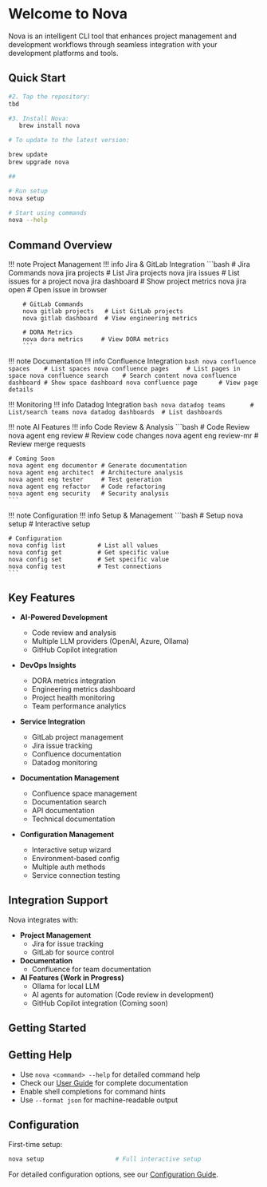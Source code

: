 # Welcome to Nova

Nova is an intelligent CLI tool that enhances project management and development workflows through
seamless integration with your development platforms and tools.

## Quick Start

```bash
#2. Tap the repository:
tbd

#3. Install Nova:
   brew install nova

# To update to the latest version:

brew update
brew upgrade nova

## 

# Run setup
nova setup

# Start using commands
nova --help
```

## Command Overview

!!! note Project Management !!! info Jira & GitLab Integration ```bash # Jira Commands nova jira
projects # List Jira projects nova jira issues # List issues for a project nova jira dashboard #
Show project metrics nova jira open # Open issue in browser

        # GitLab Commands
        nova gitlab projects   # List GitLab projects
        nova gitlab dashboard  # View engineering metrics

        # DORA Metrics
        nova dora metrics     # View DORA metrics
        ```

!!! note Documentation !!! info Confluence Integration
`bash
        nova confluence spaces    # List spaces
        nova confluence pages     # List pages in space
        nova confluence search    # Search content
        nova confluence dashboard # Show space dashboard
        nova confluence page      # View page details`

!!! Monitoring !!! info Datadog Integration
`bash
        nova datadog teams       # List/search teams
        nova datadog dashboards  # List dashboards`

!!! note AI Features !!! info Code Review & Analysis ```bash # Code Review nova agent eng review #
Review code changes nova agent eng review-mr # Review merge requests

    # Coming Soon
    nova agent eng documentor # Generate documentation
    nova agent eng architect  # Architecture analysis
    nova agent eng tester     # Test generation
    nova agent eng refactor   # Code refactoring
    nova agent eng security   # Security analysis
    ```

!!! note Configuration !!! info Setup & Management ```bash # Setup nova setup # Interactive setup

    # Configuration
    nova config list         # List all values
    nova config get          # Get specific value
    nova config set          # Set specific value
    nova config test         # Test connections
    ```

## Key Features

- **AI-Powered Development**
  - Code review and analysis
  - Multiple LLM providers (OpenAI, Azure, Ollama)
  - GitHub Copilot integration

- **DevOps Insights**
  - DORA metrics integration
  - Engineering metrics dashboard
  - Project health monitoring
  - Team performance analytics

- **Service Integration**
  - GitLab project management
  - Jira issue tracking
  - Confluence documentation
  - Datadog monitoring

- **Documentation Management**
  - Confluence space management
  - Documentation search
  - API documentation
  - Technical documentation

- **Configuration Management**
  - Interactive setup wizard
  - Environment-based config
  - Multiple auth methods
  - Service connection testing

## Integration Support

Nova integrates with:

- **Project Management**
  - Jira for issue tracking
  - GitLab for source control
- **Documentation**
  - Confluence for team documentation
- **AI Features (Work in Progress)**
  - Ollama for local LLM
  - AI agents for automation (Code review in development)
  - GitHub Copilot integration (Coming soon)

## Getting Started

## Getting Help

- Use `nova <command> --help` for detailed command help
- Check our [User Guide](user-guide/commands.md) for complete documentation
- Enable shell completions for command hints
- Use `--format json` for machine-readable output

## Configuration

First-time setup:

```bash
nova setup                    # Full interactive setup
```

For detailed configuration options, see our [Configuration Guide](getting-started/configuration.md).
